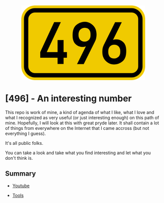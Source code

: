 
<p align="center">
<img src="/ressources/496.png" alt="drawing" style="width:400px;"/>
</p>

# [496] - An interesting number

This repo is work of mine, a kind of agenda of what I like, what I love and what I recognized as very useful (or just interesting enough) on this path of mine. Hopefully, I will look at this with great pryde later. It shall contain a lot of things from everywhere on the Internet that I came accross (but not everything I guess).


It's all public folks.


You can take a look and take what you find interesting and let what you don't think is.

## Summary

* [Youtube](https://github.com/nprime496/nprime-overview/tree/main/youtube)

* [Tools](https://github.com/nprime496/nprime-overview/tree/main/tools)





